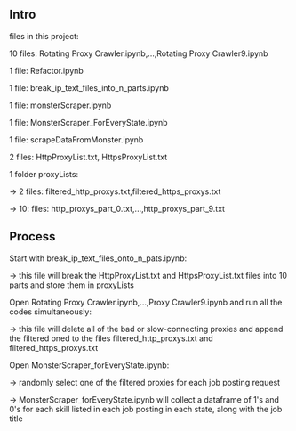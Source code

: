 ## Intro  

files in this project:  

10 files: Rotating Proxy Crawler.ipynb,...,Rotating Proxy Crawler9.ipynb  

1 file: Refactor.ipynb  

1 file: break_ip_text_files_into_n_parts.ipynb  

1 file: monsterScraper.ipynb  

1 file: MonsterScraper_ForEveryState.ipynb  

1 file: scrapeDataFromMonster.ipynb  

2 files: HttpProxyList.txt, HttpsProxyList.txt  

1 folder proxyLists:  

-> 2 files: filtered_http_proxys.txt,filtered_https_proxys.txt  

-> 10: files: http_proxys_part_0.txt,...,http_proxys_part_9.txt  

  
  
## Process  
  
  
Start with break_ip_text_files_onto_n_pats.ipynb:  

-> this file will break the HttpProxyList.txt and HttpsProxyList.txt files into 10 parts and store them in proxyLists  


Open Rotating Proxy Crawler.ipynb,...,Proxy Crawler9.ipynb and run all the codes simultaneously:  

-> this file will delete all of the bad or slow-connecting proxies and append the filtered oned to the files filtered_http_proxys.txt and filtered_https_proxys.txt  

Open MonsterScraper_forEveryState.ipynb:  

-> randomly select one of the filtered proxies for each job posting request  
  
  
-> MonsterScraper_forEveryState.ipynb will collect a dataframe of 1's and 0's for each skill listed in each job posting in each state, along with the job title  


